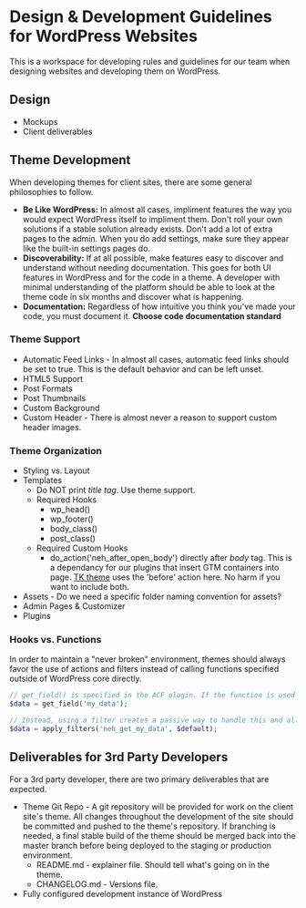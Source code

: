 # Design & Development Guidelines for WordPress Websites

This is a workspace for developing rules and guidelines for our team when designing websites and developing them on WordPress.

## Design
- Mockups
- Client deliverables

## Theme Development
When developing themes for client sites, there are some general philosophies to follow.
- **Be Like WordPress:** In almost all cases, impliment features the way you would expect WordPress itself to impliment them. Don't roll your own solutions if a stable solution already exists. Don't add a lot of extra pages to the admin. When you do add settings, make sure they appear like the built-in settings pages do.
- **Discoverability:** If at all possible, make features easy to discover and understand without needing documentation. This goes for both UI features in WordPress and for the code in a theme. A developer with minimal understanding of the platform should be able to look at the theme code in six months and discover what is happening.
- **Documentation:** Regardless of how intuitive you think you've made your code, you must document it. **Choose code documentation standard**

### Theme Support
- Automatic Feed Links - In almost all cases, automatic feed links should be set to true. This is the default behavior and can be left unset.
- HTML5 Support
- Post Formats
- Post Thumbnails
- Custom Background
- Custom Header - There is almost never a reason to support custom header images.


### Theme Organization
- Styling vs. Layout
- Templates
    - Do NOT print *title tag*. Use theme support.
    - Required Hooks
        - wp_head()
        - wp_footer()
        - body_class()
        - post_class()
    - Required Custom Hooks
        - do_action('neh_after_open_body') directly after *body* tag. This is a dependancy for our plugins that insert GTM containers into page. [TK theme](https://github.com/Themekraft/_tk) uses the 'before' action here. No harm if you want to include both.
- Assets - Do we need a specific folder naming convention for assets?
- Admin Pages & Customizer
- Plugins

### Hooks vs. Functions
In order to maintain a "never broken" environment, themes should always favor the use of actions and filters instead of calling functions specified outside of WordPress core directly.
```php
// get_field() is specified in the ACF plugin. If the function is used without the plugin being active, this will trigger a PHP error.
$data = get_field('my_data');

// Instead, using a filter creates a passive way to handle this and allows for default values. If no theme or plugin registers a filter to this hook, the $default variable will simply pass through unaltered.
$data = apply_filters('neh_get_my_data', $default);
```

## Deliverables for 3rd Party Developers
For a 3rd party developer, there are two primary deliverables that are expected.

- Theme Git Repo - A git repository will be provided for work on the client site's theme. All changes throughout the development of the site should be committed and pushed to the theme's repository. If branching is needed, a final stable build of the theme should be merged back into the master branch before being deployed to the staging or production environment.
    - README.md - explainer file. Should tell what's going on in the theme.
    - CHANGELOG.md - Versions file.
- Fully configured development instance of WordPress
